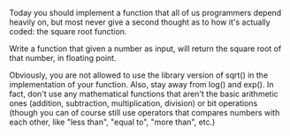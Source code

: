 <div class="md"><p>Today you should implement a function that all of us programmers depend heavily on, but most never give a second thought as to how it's actually coded: the square root function. </p>
<p>Write a function that given a number as input, will return the square root of that number, in floating point. </p>
<p>Obviously, you are not allowed to use the library version of sqrt() in the implementation of your function. Also, stay away from log() and exp(). In fact, don't use any mathematical functions that aren't the basic arithmetic ones (addition, subtraction, multiplication, division) or bit operations (though you can of course still use operators that compares numbers with each other, like "less than", "equal to", "more than", etc.)</p>
</div>
